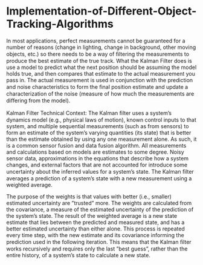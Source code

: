 # Implementation-of-Different-Object-Tracking-Algorithms

 In most applications, perfect measurements cannot be guaranteed for a number of reasons (change in lighting, change in background, other moving objects, etc.) so there needs to be a way of ﬁltering the measurements to produce the best estimate of the true track. What the Kalman Filter does is use a model to predict what the next position should be assuming the model holds true, and then compares that estimate to the actual measurement you pass in. The actual measurement is used in conjunction with the prediction and noise characteristics to form the ﬁnal position estimate and update a characterization of the noise (measure of how much the measurements are diﬀering from the model).
 
 Kalman Filter Technical Context: The Kalman ﬁlter uses a system’s dynamics model (e.g., physical laws of motion), known control inputs to that system, and multiple sequential measurements (such as from sensors) to form an estimate of the system’s varying quantities (its state) that is better than the estimate obtained by using any one measurement alone. As such, it is a common sensor fusion and data fusion algorithm. All measurements and calculations based on models are estimates to some degree. Noisy sensor data, approximations in the equations that describe how a system changes, and external factors that are not accounted for introduce some uncertainty about the inferred values for a system’s state. The Kalman ﬁlter averages a prediction of a system’s state with a new measurement using a weighted average. 
 
 
The purpose of the weights is that values with better (i.e., smaller) estimated uncertainty are ”trusted” more. The weights are calculated from the covariance, a measure of the estimated uncertainty of the prediction of the system’s state. The result of the weighted average is a new state estimate that lies between the predicted and measured state, and has a better estimated uncertainty than either alone. This process is repeated every time step, with the new estimate and its covariance informing the prediction used in the following iteration. This means that the Kalman ﬁlter works recursively and requires only the last ”best guess”, rather than the entire history, of a system’s state to calculate a new state. 
